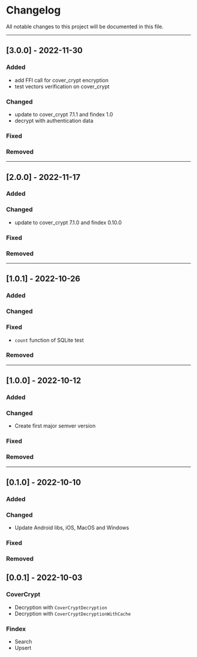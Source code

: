 # Changelog

All notable changes to this project will be documented in this file.


---
## [3.0.0] - 2022-11-30
### Added
- add FFI call for cover_crypt encryption
- test vectors verification on cover_crypt
### Changed
- update to cover_crypt 7.1.1 and findex 1.0
- decrypt with authentication data
### Fixed
### Removed


---
## [2.0.0] - 2022-11-17
### Added
### Changed
- update to cover_crypt 7.1.0 and findex 0.10.0

### Fixed
### Removed

---
## [1.0.1] - 2022-10-26
### Added
### Changed
### Fixed
- `count` function of SQLite test
### Removed

---
## [1.0.0] - 2022-10-12
### Added
### Changed
- Create first major semver version
### Fixed
### Removed

---
## [0.1.0] - 2022-10-10
### Added
### Changed
- Update Android libs, iOS, MacOS and Windows
### Fixed
### Removed


## [0.0.1] - 2022-10-03

### CoverCrypt

* Decryption with `CoverCryptDecryption`
* Decryption with `CoverCryptDecryptionWithCache`

### Findex

* Search
* Upsert
